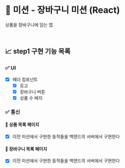 # 🛒 미션 - 장바구니 미션 (React)

상품을 장바구니에 담는 앱

<br>

## 📈 step1 구현 기능 목록

### ✅ UI

- [x] 헤더 컴포넌트
  - [x] 로고
  - [x] 장바구니 버튼
  - [x] 상품 수 배지
        <br>

### ✅ 통신

#### 📜 상품 목록 페이지

- [x] 이전 미션에서 구현한 동작들을 백엔드의 서버에서 구현한다

#### 📜 장바구니 목록 페이지

- [x] 이전 미션에서 구현한 동작들을 백엔드의 서버에서 구현한다
